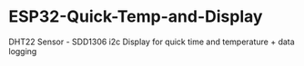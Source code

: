 # ESP32-Quick-Temp-and-Display
DHT22 Sensor - SDD1306 i2c Display for quick time and temperature + data logging



